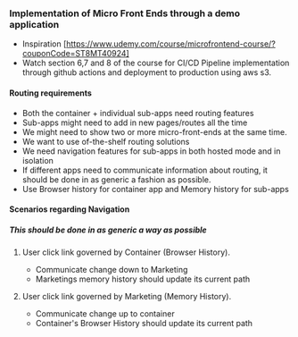 ### Implementation of Micro Front Ends through a demo application

- Inspiration [https://www.udemy.com/course/microfrontend-course/?couponCode=ST8MT40924]
- Watch section 6,7 and 8 of the course for CI/CD Pipeline implementation through github actions and    deployment to production using aws s3.

#### Routing requirements
- Both the container + individual sub-apps need routing features
- Sub-apps might need to add in new pages/routes all the time
- We might need to show two or more micro-front-ends at the same time.
- We want to use of-the-shelf routing solutions
- We need navigation features for sub-apps in both hosted mode and in isolation
- If different apps need to communicate information about routing, it should be done in as generic a fashion as possible.
- Use Browser history for container app and Memory history for sub-apps


#### Scenarios regarding Navigation
##### This should be done in as generic a way as possible
1. User click link governed by Container (Browser History).
    - Communicate change down to Marketing
    - Marketings memory history should update its current path

2. User click link governed by Marketing (Memory History).
    - Communicate change up to container
    - Container's Browser History should update its current path
